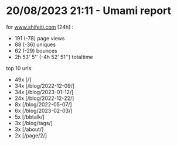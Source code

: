 # 20/08/2023 21:11 - Umami report
for www.shifeiti.com [24h] :

 - 191 (-78) page views
 - 88 (-36) uniques
 - 62 (-29) bounces
 - 2h 53' 5'' (-4h 52' 51'') totaltime


top 10 urls:
 - 49x [/]
 - 34x [/blog/2022-12-09/]
 - 34x [/blog/2023-01-12/]
 - 24x [/blog/2022-12-22/]
 - 8x [/blog/2022-05-07/]
 - 6x [/blog/2023-02-03/]
 - 5x [/bbtalk/]
 - 3x [/blog/tags/]
 - 3x [/about/]
 - 2x [/page/2/]



